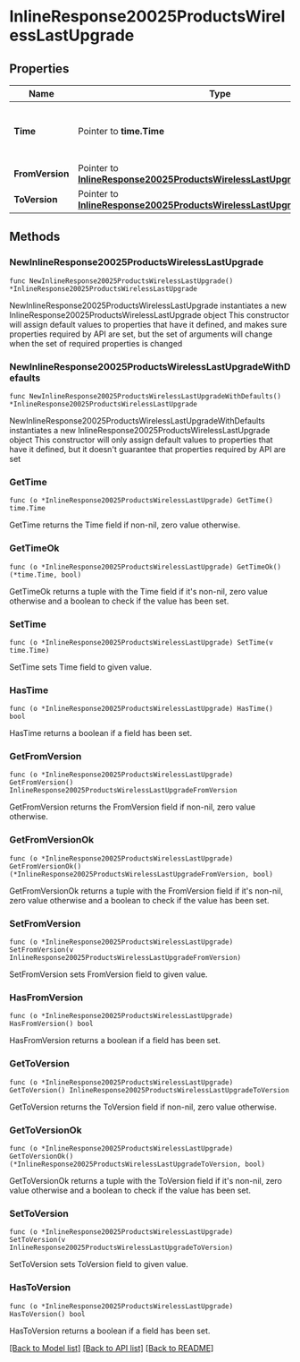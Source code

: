 # InlineResponse20025ProductsWirelessLastUpgrade

## Properties

Name | Type | Description | Notes
------------ | ------------- | ------------- | -------------
**Time** | Pointer to **time.Time** | Timestamp of the last successful firmware upgrade | [optional] 
**FromVersion** | Pointer to [**InlineResponse20025ProductsWirelessLastUpgradeFromVersion**](InlineResponse20025ProductsWirelessLastUpgradeFromVersion.md) |  | [optional] 
**ToVersion** | Pointer to [**InlineResponse20025ProductsWirelessLastUpgradeToVersion**](InlineResponse20025ProductsWirelessLastUpgradeToVersion.md) |  | [optional] 

## Methods

### NewInlineResponse20025ProductsWirelessLastUpgrade

`func NewInlineResponse20025ProductsWirelessLastUpgrade() *InlineResponse20025ProductsWirelessLastUpgrade`

NewInlineResponse20025ProductsWirelessLastUpgrade instantiates a new InlineResponse20025ProductsWirelessLastUpgrade object
This constructor will assign default values to properties that have it defined,
and makes sure properties required by API are set, but the set of arguments
will change when the set of required properties is changed

### NewInlineResponse20025ProductsWirelessLastUpgradeWithDefaults

`func NewInlineResponse20025ProductsWirelessLastUpgradeWithDefaults() *InlineResponse20025ProductsWirelessLastUpgrade`

NewInlineResponse20025ProductsWirelessLastUpgradeWithDefaults instantiates a new InlineResponse20025ProductsWirelessLastUpgrade object
This constructor will only assign default values to properties that have it defined,
but it doesn't guarantee that properties required by API are set

### GetTime

`func (o *InlineResponse20025ProductsWirelessLastUpgrade) GetTime() time.Time`

GetTime returns the Time field if non-nil, zero value otherwise.

### GetTimeOk

`func (o *InlineResponse20025ProductsWirelessLastUpgrade) GetTimeOk() (*time.Time, bool)`

GetTimeOk returns a tuple with the Time field if it's non-nil, zero value otherwise
and a boolean to check if the value has been set.

### SetTime

`func (o *InlineResponse20025ProductsWirelessLastUpgrade) SetTime(v time.Time)`

SetTime sets Time field to given value.

### HasTime

`func (o *InlineResponse20025ProductsWirelessLastUpgrade) HasTime() bool`

HasTime returns a boolean if a field has been set.

### GetFromVersion

`func (o *InlineResponse20025ProductsWirelessLastUpgrade) GetFromVersion() InlineResponse20025ProductsWirelessLastUpgradeFromVersion`

GetFromVersion returns the FromVersion field if non-nil, zero value otherwise.

### GetFromVersionOk

`func (o *InlineResponse20025ProductsWirelessLastUpgrade) GetFromVersionOk() (*InlineResponse20025ProductsWirelessLastUpgradeFromVersion, bool)`

GetFromVersionOk returns a tuple with the FromVersion field if it's non-nil, zero value otherwise
and a boolean to check if the value has been set.

### SetFromVersion

`func (o *InlineResponse20025ProductsWirelessLastUpgrade) SetFromVersion(v InlineResponse20025ProductsWirelessLastUpgradeFromVersion)`

SetFromVersion sets FromVersion field to given value.

### HasFromVersion

`func (o *InlineResponse20025ProductsWirelessLastUpgrade) HasFromVersion() bool`

HasFromVersion returns a boolean if a field has been set.

### GetToVersion

`func (o *InlineResponse20025ProductsWirelessLastUpgrade) GetToVersion() InlineResponse20025ProductsWirelessLastUpgradeToVersion`

GetToVersion returns the ToVersion field if non-nil, zero value otherwise.

### GetToVersionOk

`func (o *InlineResponse20025ProductsWirelessLastUpgrade) GetToVersionOk() (*InlineResponse20025ProductsWirelessLastUpgradeToVersion, bool)`

GetToVersionOk returns a tuple with the ToVersion field if it's non-nil, zero value otherwise
and a boolean to check if the value has been set.

### SetToVersion

`func (o *InlineResponse20025ProductsWirelessLastUpgrade) SetToVersion(v InlineResponse20025ProductsWirelessLastUpgradeToVersion)`

SetToVersion sets ToVersion field to given value.

### HasToVersion

`func (o *InlineResponse20025ProductsWirelessLastUpgrade) HasToVersion() bool`

HasToVersion returns a boolean if a field has been set.


[[Back to Model list]](../README.md#documentation-for-models) [[Back to API list]](../README.md#documentation-for-api-endpoints) [[Back to README]](../README.md)



